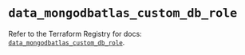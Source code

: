 # `data_mongodbatlas_custom_db_role`

Refer to the Terraform Registry for docs: [`data_mongodbatlas_custom_db_role`](https://registry.terraform.io/providers/mongodb/mongodbatlas/1.15.2/docs/data-sources/custom_db_role).
